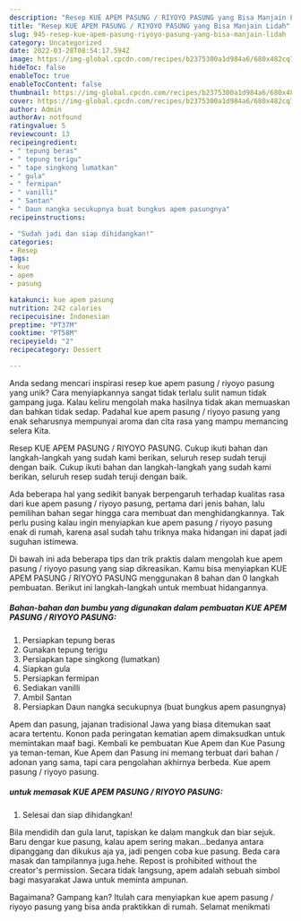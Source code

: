 ```yaml
---
description: "Resep KUE APEM PASUNG / RIYOYO PASUNG yang Bisa Manjain Lidah"
title: "Resep KUE APEM PASUNG / RIYOYO PASUNG yang Bisa Manjain Lidah"
slug: 945-resep-kue-apem-pasung-riyoyo-pasung-yang-bisa-manjain-lidah
category: Uncategorized
date: 2022-03-28T08:54:17.594Z
image: https://img-global.cpcdn.com/recipes/b2375300a1d984a6/680x482cq70/kue-apem-pasung-riyoyo-pasung-foto-resep-utama.jpg
hideToc: false
enableToc: true
enableTocContent: false
thumbnail: https://img-global.cpcdn.com/recipes/b2375300a1d984a6/680x482cq70/kue-apem-pasung-riyoyo-pasung-foto-resep-utama.jpg
cover: https://img-global.cpcdn.com/recipes/b2375300a1d984a6/680x482cq70/kue-apem-pasung-riyoyo-pasung-foto-resep-utama.jpg
author: Admin
authorAv: notfound
ratingvalue: 5
reviewcount: 13
recipeingredient:
- " tepung beras"
- " tepung terigu"
- " tape singkong lumatkan"
- " gula"
- " fermipan"
- " vanilli"
- " Santan"
- " Daun nangka secukupnya buat bungkus apem pasungnya"
recipeinstructions:

- "Sudah jadi dan siap dihidangkan!"
categories:
- Resep
tags:
- kue
- apem
- pasung

katakunci: kue apem pasung 
nutrition: 242 calories
recipecuisine: Indonesian
preptime: "PT37M"
cooktime: "PT58M"
recipeyield: "2"
recipecategory: Dessert

---
```





Anda sedang mencari inspirasi resep kue apem pasung / riyoyo pasung yang unik? Cara menyiapkannya sangat tidak terlalu sulit namun tidak gampang juga. Kalau keliru mengolah maka hasilnya tidak akan memuaskan dan bahkan tidak sedap. Padahal kue apem pasung / riyoyo pasung yang enak seharusnya mempunyai aroma dan cita rasa yang mampu memancing selera Kita.





Resep KUE APEM PASUNG / RIYOYO PASUNG. Cukup ikuti bahan dan langkah-langkah yang sudah kami berikan, seluruh resep sudah teruji dengan baik. Cukup ikuti bahan dan langkah-langkah yang sudah kami berikan, seluruh resep sudah teruji dengan baik.

Ada beberapa hal yang sedikit banyak berpengaruh terhadap kualitas rasa dari kue apem pasung / riyoyo pasung, pertama dari jenis bahan, lalu pemilihan bahan segar hingga cara membuat dan menghidangkannya. Tak perlu pusing kalau ingin menyiapkan kue apem pasung / riyoyo pasung enak di rumah, karena asal sudah tahu triknya maka hidangan ini dapat jadi suguhan istimewa.






Di bawah ini ada beberapa tips dan trik praktis dalam mengolah kue apem pasung / riyoyo pasung yang siap dikreasikan. Kamu bisa menyiapkan KUE APEM PASUNG / RIYOYO PASUNG menggunakan 8 bahan dan 0 langkah pembuatan. Berikut ini langkah-langkah untuk membuat hidangannya.

<!--inarticleads1-->

##### Bahan-bahan dan bumbu yang digunakan dalam pembuatan KUE APEM PASUNG / RIYOYO PASUNG:

1. Persiapkan  tepung beras
1. Gunakan  tepung terigu
1. Persiapkan  tape singkong (lumatkan)
1. Siapkan  gula
1. Persiapkan  fermipan
1. Sediakan  vanilli
1. Ambil  Santan
1. Persiapkan  Daun nangka secukupnya (buat bungkus apem pasungnya)


Apem dan pasung, jajanan tradisional Jawa yang biasa ditemukan saat acara tertentu. Konon pada peringatan kematian apem dimaksudkan untuk memintakan maaf bagi. Kembali ke pembuatan Kue Apem dan Kue Pasung ya teman-teman, Kue Apem dan Pasung ini memang terbuat dari bahan / adonan yang sama, tapi cara pengolahan akhirnya berbeda. Kue apem pasung / riyoyo pasung. 

<!--inarticleads2-->

#####  untuk memasak KUE APEM PASUNG / RIYOYO PASUNG:


1. Selesai dan siap dihidangkan!

Bila mendidih dan gula larut, tapiskan ke dalam mangkuk dan biar sejuk. Baru dengar kue pasung, kalau apem sering makan…bedanya antara dipanggang dan dikukus aja ya, jadi pengen coba kue pasung. Beda cara masak dan tampilannya juga.hehe. Repost is prohibited without the creator&#39;s permission. Secara tidak langsung, apem adalah sebuah simbol bagi masyarakat Jawa untuk meminta ampunan. 

Bagaimana? Gampang kan? Itulah cara menyiapkan kue apem pasung / riyoyo pasung yang bisa anda praktikkan di rumah. Selamat menikmati
